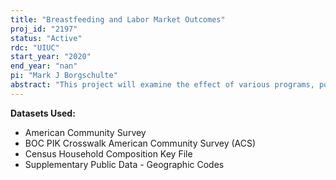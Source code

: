 ```yaml
---
title: "Breastfeeding and Labor Market Outcomes"
proj_id: "2197"
status: "Active"
rdc: "UIUC"
start_year: "2020"
end_year: "nan"
pi: "Mark J Borgschulte"
abstract: "This project will examine the effect of various programs, policies, and health services that target breastfeeding on women's return to work after childbirth. Our analysis will use temporal and geographic variation in these factors to examine how changes in breastfeeding and breastfeeding support--for example, workplace regulations requiring employers to provide workers with reasonable accommodation to express breastmilk during the workday--affect mother's labor market outcomes, such as employment, hours, and occupation. The primary empirical methods used will be event study and difference-in-difference models; we will also explore instrumental variables models to address the endogeneity of local health services. The analysis will rely on two categories of variation: one, state-level changes in polices and programs that should affect mothers of infants (such as workplace laws mentioned above), with some sub-state analysis conducted to address heterogeneity issues; and two, narrow geographic variation that examines the local availability of breastfeeding support services, including the location of WIC offices, lactation support providers, and breastfeeding initiation rates at the nearest hospital. "
---
```


**Datasets Used:**

  - American Community Survey 
  - BOC PIK Crosswalk American Community Survey (ACS) 
  - Census Household Composition Key File 
  - Supplementary Public Data - Geographic Codes 

